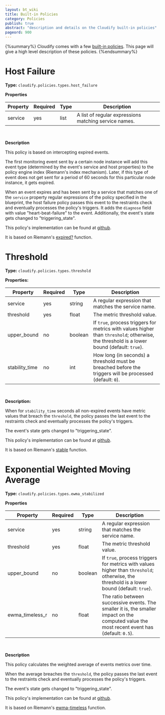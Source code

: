 ```yaml
---
layout: bt_wiki
title: Built-in Policies
category: Policies
publish: true
abstract: "description and details on the Cloudify built-in policies"
pageord: 900
---
```


{%summary%} Cloudify comes with a few [built-in policies](policies-general.html#built-in-policies). This page will give a high level description of these policies. {%endsummary%}


# Host Failure

**Type:** `cloudify.policies.types.host_failure`

**Properties**

Property | Required | Type | Description
---------| -------- | ---- | -----------
service  | yes      | list | A list of regular expressions matching service names.

<br>

**Description**

This policy is based on intercepting expired events.

The first monitoring event sent by a certain node instance will add this event type (determined by the event's service and host properties) to the policy engine index (Riemann's index mechanism). Later, if this type of event does not get sent for a period of 60 seconds for this particular node instance, it gets expired.

When an event expires and has been sent by a service that matches one of the `service` property regular expressions of the policy specified in the blueprint, the host failure policy passes this event to the restraints check and eventually processes the policy's triggers. It adds the `diagnose` field with value "heart-beat-failure" to the event. Additionally, the event's state gets changed to "triggering_state".

This policy's implementation can be found at [github](https://github.com/cloudify-cosmo/cloudify-manager/blob/master/resources/rest-service/cloudify/policies/host_failure.clj).

It is based on Riemann's [expired?](http://riemann.io/api/riemann.streams.html#var-expired.3F) function.

# Threshold

**Type:** `cloudify.policies.types.threshold`

**Properties:**

Property        | Required | Type      | Description
---------       | -------- | ----      | -----------
service         | yes      | string    | A regular expression that matches the service name.
threshold       | yes      | float     | The metric threshold value.
upper_bound     | no       | boolean   | If `true`, process triggers for metrics with values higher than `threshold`; otherwise, the threshold is a lower bound (default: `true`).
stability_time  | no       | int       | How long (in seconds) a threshold must be breached before the triggers will be processed (default: `0`).

<br>

**Description:**

When for `stability_time` seconds all non-expired events have metric values that breach the `threshold`, the policy passes the last event to the restraints check and eventually processes the policy's triggers.

The event's state gets changed to "triggering_state".

This policy's implementation can be found at [github](https://github.com/cloudify-cosmo/cloudify-manager/blob/master/resources/rest-service/cloudify/policies/threshold.clj).

It is based on Riemann's [stable](http://riemann.io/api/riemann.streams.html#var-stable) function.

# Exponential Weighted Moving Average

**Type:** `cloudify.policies.types.ewma_stabilized`

**Properties**

Property        | Required | Type      | Description
---------       | -------- | ----      | -----------
service         | yes      | string    | A regular expression that matches the service name.
threshold       | yes      | float     | The metric threshold value.
upper_bound     | no       | boolean   | If `true`, process triggers for metrics with values higher than `threshold`; otherwise, the threshold is a lower bound (default: `true`).
ewma_timeless_r | no       | float     | The ratio between successive events. The smaller it is, the smaller impact on the computed value the most recent event has (default: `0.5`).

<br>

**Description**

This policy calculates the weighted average of events metrics over time.

When the average breaches the `threshold`, the policy passes the last event to the restraints check and eventually processes the policy's triggers.

The event's state gets changed to "triggering_state".

This policy's implementation can be found at [github](https://github.com/cloudify-cosmo/cloudify-manager/blob/master/resources/rest-service/cloudify/policies/ewma_stabilized.clj).

It is based on Riemann's [ewma-timeless](http://riemann.io/api/riemann.streams.html#var-ewma-timeless) function.
